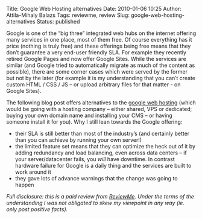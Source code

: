Title: Google Web Hosting alternatives
Date: 2010-01-06 10:25
Author: Attila-Mihaly Balazs
Tags: reviewme, review
Slug: google-web-hosting-alternatives
Status: published

Google is one of the “big three” integrated web hubs on the internet
offering many services in one place, most of them free. Of course
everything has it price (nothing is truly free) and these offerings
being free means that they don’t guarantee a very end-user friendly SLA.
For example they recently retired Google Pages and now offer Google
Sites. While the services are similar (and Google tried to automatically
migrate as much of the content as possible), there are some corner cases
which were served by the former but not by the later (for example it is
my understanding that you can’t create custom HTML / CSS / JS – or
upload arbitrary files for that matter - on Google Sites).

The following blog post offers alternatives to the [google web
hosting](http://www.alreadyhosting.com/blog/2009/06/google-web-hosting-great-alternatives/)
(which would be going with a hosting company – either shared, VPS or
dedicated; buying your own domain name and installing your CMS – or
having someone install it for you). Why I still lean towards the Google
offering:

-   their SLA is still better than most of the industry’s (and certainly
    better than you can achieve by running your own server!)
-   the limited feature set means that they can optimize the heck out of
    it by adding redundancy and load balancing, even across data centers
    – if your server/datacenter fails, you *will* have downtime. In
    contrast hardware failure for Google is a daily thing and the
    services are built to work around it
-   they gave lots of advance warnings that the change was going to
    happen

*Full disclosure: this is a paid review from
[ReviewMe](http://www.reviewme.com/). Under the terms of the
understanding I was not obligated to skew my viewpoint in any way (ie.
only post positive facts).*
